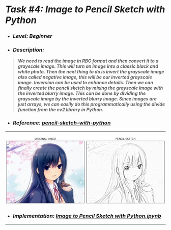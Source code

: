 # _Task #4: Image to Pencil Sketch with Python_ 
* ### _Level: Beginner_
* ### _Description:_
> **_We need to read the image in RBG format and then convert it to a grayscale image. This will turn an image into a classic black and white photo. Then the next thing to do is invert the grayscale image also called negative image, this will be our inverted grayscale image. Inversion can be used to enhance details. Then we can finally create the pencil sketch by mixing the grayscale image with the inverted blurry image. This can be done by dividing the grayscale image by the inverted blurry image. Since images are just arrays, we can easily do this programmatically using the divide function from the cv2 library in Python._**
* ### _Reference: [pencil-sketch-with-python](https://thecleverprogrammer.com/2020/09/30/pencil-sketch-with-python/)_
---
![](pencil_sketch.JPG)
* ### _Implementation: [Image to Pencil Sketch with Python.ipynb](https://github.com/sansuthi/LGMVIP-Data-Science/blob/main/TASK%20%234/Task%20%234%20Image%20to%20Pencil%20Sketch%20with%20Python.ipynb)_
---
